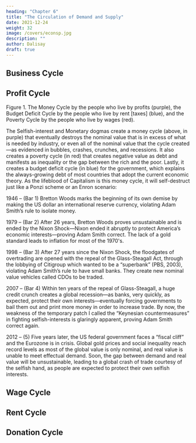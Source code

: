 ```yaml
---
heading: "Chapter 6"
title: "The Circulation of Demand and Supply"
date: 2021-12-24
weight: 32
image: /covers/econsp.jpg
description: ""
author: Dalisay
draft: true
---
```


## Business Cycle

## Profit Cycle

Figure 1. The Money Cycle by the people who live by profits (purple), the Budget Deficit Cycle by the people who live by rent [taxes] (blue), and the Poverty Cycle by the people who live by wages (red).

The Selfish-interest and Monetary dogmas create a money cycle (above, in purple) that eventually destroys the nominal value that is in excess of what is needed by industry, or even all of the nominal value that the cycle created—as evidenced in bubbles, crashes, crunches, and recessions. It also creates a poverty cycle (in red) that creates negative value as debt and manifests as inequality or the gap between the rich and the poor. Lastly, it creates a budget deficit cycle (in blue) for the government, which explains the always-growing debt of most countries that adopt the current economic theory. As the lifeblood of Capitalism is this money cycle, it will self-destruct just like a Ponzi scheme or an Enron scenario:

1946 – (Bar 1) Bretton Woods marks the beginning of its own demise by making the US dollar an international reserve currency, violating Adam Smith’s rule to isolate money.

1979 – (Bar 2) After 26 years, Bretton Woods proves unsustainable and is ended by the Nixon Shock—Nixon ended it abruptly to protect America’s economic interests—proving Adam Smith correct. The lack of a gold standard leads to inflation for most of the 1970's.

1998 – (Bar 3) After 27 years since the Nixon Shock, the floodgates of overtrading are opened with the repeal of the Glass-Steagall Act, through the lobbying of Citigroup which wanted to be a “superbank” (PBS, 2003), violating Adam Smith’s rule to have small banks. They create new nominal value vehicles called CDOs to be traded.

2007 – (Bar 4) Within ten years of the repeal of Glass-Steagall, a huge credit crunch creates a global recession—as banks, very quickly, as expected, protect their own interests—eventually forcing governments to bail them out and print more money in order to increase trade. By now, the weakness of the temporary patch I called the “Keynesian countermeasures” in fighting selfish-interests is glaringly apparent, proving Adam Smith correct again.

2012 – (5) Five years later, the US federal government faces a “fiscal cliff” and the Eurozone is in crisis. Global gold prices and social inequality reach record levels as most of the global value is only nominal, and real value is unable to meet effectual demand. Soon, the gap between demand and real value will be unsustainable, leading to a global crash of trade courtesy of the selfish hand, as people are expected to protect their own selfish interests.



## Wage Cycle

## Rent Cycle

## Donation Cycle
